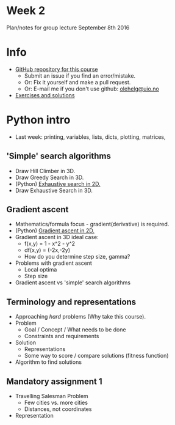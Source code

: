 # Week 2
Plan/notes for group lecture September 8th 2016
# Info
* [GitHub repository for this course](https://github.com/olehermanse/INF3490-AI_Machine_Learning)
    * Submit an issue if you find an error/mistake.
    * Or: Fix it yourself and make a pull request.
    * Or: E-mail me if you don't use github: [olehelg@uio.no](mailto:olehelg@uio.no)
* [Exercises and solutions](https://github.com/olehermanse/INF3490-AI_Machine_Learning/tree/master/material)

# Python intro
* Last week: printing, variables, lists, dicts, plotting, matrices,

## 'Simple' search algorithms
* Draw Hill Climber in 3D.
* Draw Greedy Search in 3D.
* (Python) [Exhaustive search in 2D.](./01_exhaustive.py)
* Draw Exhaustive Search in 3D.

## Gradient ascent
* Mathematics/formula focus - gradient(derivative) is required.
* (Python) [Gradient ascent in 2D.](./02_gradient.py)
* Gradient ascent in 3D ideal case:
    * f(x,y) = 1 - x^2 - y^2
    * df(x,y) = (-2x,-2y)
    * How do you determine step size, gamma?
* Problems with gradient ascent
    * Local optima
    * Step size
* Gradient ascent vs 'simple' search algorithms

## Terminology and representations
* Approaching *hard* problems (Why take this course).
* Problem
    * Goal / Concept / What needs to be done
    * Constraints and requirements
* Solution
    * Representations
    * Some way to score / compare solutions (fitness function)
* Algorithm to find solutions

## Mandatory assignment 1
* Travelling Salesman Problem
    * Few cities vs. more cities
    * Distances, not coordinates
* Representation
